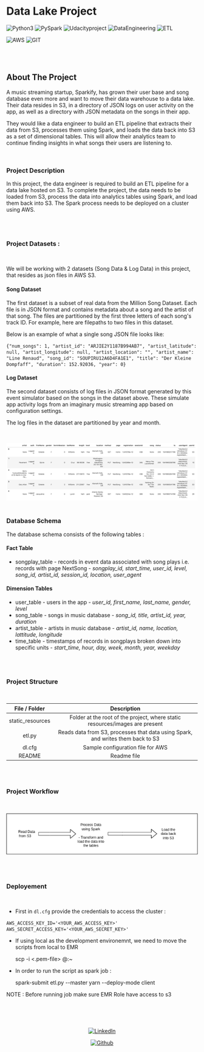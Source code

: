 # Data Lake Project

![Python3](https://img.shields.io/badge/python3-%20-blue) 
![PySpark](https://img.shields.io/badge/PySpark-%20-red)
![Udacityproject](https://img.shields.io/badge/Udacity-Project-blue) 
![DataEngineering](https://img.shields.io/badge/Data-Engineering-green)
![ETL](https://img.shields.io/badge/ETL-%20-brightgreen)

![AWS](https://img.shields.io/badge/Amazon_AWS-FF9900?style=for-the-badge&logo=amazonaws&logoColor=white)
![GIT](https://img.shields.io/badge/GIT-E44C30?style=for-the-badge&logo=git&logoColor=white)

<br> <br>

<!-- ABOUT THE PROJECT -->
## About The Project

A music streaming startup, Sparkify, has grown their user base and song database even more and want to move their data warehouse to a data lake. Their data resides in S3, in a directory of JSON logs on user activity on the app, as well as a directory with JSON metadata on the songs in their app.

They would like a data engineer to build an ETL pipeline that extracts their data from S3, processes them using Spark, and loads the data back into S3 as a set of dimensional tables. This will allow their analytics team to continue finding insights in what songs their users are listening to.

<br>

### Project Description

In this project, the data engineer is required to build an ETL pipeline for a data lake hosted on S3. To complete the project, the data needs to be loaded from S3, process the data into analytics tables using Spark, and load them back into S3. The Spark process needs to be deployed on a cluster using AWS.

<br><br>

### Project Datasets :

<br>

We will be working with 2 datasets (Song Data & Log Data) in this project, that resides as json files in AWS S3.

#### Song Dataset
The first dataset is a subset of real data from the Million Song Dataset. Each file is in JSON format and contains metadata about a song and the artist of that song. The files are partitioned by the first three letters of each song's track ID. For example, here are filepaths to two files in this dataset.

Below is an example of what a single song JSON file looks like:
```
{"num_songs": 1, "artist_id": "ARJIE2Y1187B994AB7", "artist_latitude": null, "artist_longitude": null, "artist_location": "", "artist_name": "Line Renaud", "song_id": "SOUPIRU12A6D4FA1E1", "title": "Der Kleine Dompfaff", "duration": 152.92036, "year": 0}
```

#### Log Dataset
The second dataset consists of log files in JSON format generated by this event simulator based on the songs in the dataset above. These simulate app activity logs from an imaginary music streaming app based on configuration settings.

The log files in the dataset are partitioned by year and month. 

<br>

![log_data](/static_resources/log-data.png)
<br><br>

### Database Schema

The database schema consists of the following tables : 

####  Fact Table
- songplay_table - records in event data associated with song plays i.e. records with page NextSong -  *songplay_id, start_time, user_id, level, song_id, artist_id, session_id, location, user_agent*

#### Dimension Tables
- user_table - users in the app - 
*user_id, first_name, last_name, gender, level*
- song_table - songs in music database - 
*song_id, title, artist_id, year, duration*
- artist_table - artists in music database - 
*artist_id, name, location, lattitude, longitude*
- time_table - timestamps of records in songplays broken down into specific units - 
*start_time, hour, day, week, month, year, weekday*

<br><br>

### Project Structure
<div align=center><br>

|     File / Folder      |                         Description                          |
| :--------------------: | :----------------------------------------------------------: |
|         static_resources         |  Folder at the root of the project, where static resources/images are present  |
|         etl.py         | Reads data from S3, processes that data using Spark, and writes them back to S3 |
|         dl.cfg         |              Sample configuration file for AWS               |
|         README         |                         Readme file                          |

</div>
<br><br>

### Project Workflow
<br>
<div align=center>

![project_workflow](/static_resources/data-flow.png)
</div>
<br><br>

### Deployement

<br>

* First in `dl.cfg` provide the credentials to access the cluster :


```
AWS_ACCESS_KEY_ID='<YOUR_AWS_ACCESS_KEY>'
AWS_SECRET_ACCESS_KEY='<YOUR_AWS_SECRET_KEY>'
```

* If using local as the development environemnt, we need to move the scripts from local to EMR 


 

     scp -i <.pem-file> <Local-Path> <username>@<EMR-MasterNode-Endpoint>:~<EMR-path>

* In order to run the script as spark job :

    spark-submit etl.py --master yarn --deploy-mode client 

NOTE : Before running job make sure EMR Role have access to s3

<!-- Connect with me -->
<div align=center>
<br><br><br>

[![LinkedIn](https://img.shields.io/badge/LinkedIn-0077B5?style=for-the-badge&logo=linkedin&logoColor=white)](https://www.linkedin.com/in/deepankar-acharyya-034053a5/)

[![Github](https://img.shields.io/badge/GitHub-100000?style=for-the-badge&logo=github&logoColor=white)](https://github.com/DeepankarAcharyya)

<br><br>
</div>